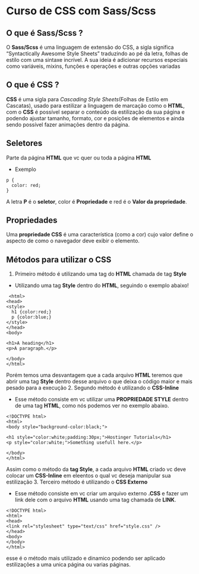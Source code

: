 # Curso de CSS com Sass/Scss

## O que é Sass/Scss ?
O **Sass/Scss** é uma linguagem de extensão do CSS, a sigla significa “Syntactically Awesome Style Sheets” traduzindo ao pé da letra, folhas de estilo com uma sintaxe incrível. A sua ideia é adicionar recursos especiais como variáveis, mixins, funções e operações e outras opções variadas

## O que é **CSS** ?
**CSS** é uma sigla para *Cascading Style Sheets*(Folhas de Estilo em Cascatas), usado para estilizar a linguagem de marcação como o **HTML**, com o **CSS** é possível separar o conteúdo da estilização da sua página e podendo ajustar tamanho, formato, cor e posições de elementos e ainda sendo possível fazer animações dentro da página.

## Seletores
Parte da página **HTML** que vc quer ou toda a página **HTML**
* Exemplo
```
p {
  color: red;
}
```
A letra **P** é o **seletor**, color é **Propriedade** e red é o **Valor da propriedade**.

## Propriedades
Uma **propriedade CSS** é uma característica (como a cor) cujo valor define o aspecto de como o navegador deve exibir o elemento.

## Métodos para utilizar o CSS
1. Primeiro método é utilizando uma tag do **HTML** chamada de tag **Style**
* Utilizando uma tag **Style** dentro do **HTML**, seguindo o exemplo abaixo!
```
 <html>
<head>
<style>
  h1 {color:red;}
  p {color:blue;}
</style>
</head>
<body>

<h1>A heading</h1>
<p>A paragraph.</p>

</body>
</html> 
```
Porém temos uma desvantagem que a cada arquivo **HTML** teremos que abrir uma tag **Style** dentro desse arquivo o que deixa o código maior e mais pesado para a execução
2. Segundo método é utilizando o **CSS-Inline**
* Esse método consiste em vc utilizar uma **PROPRIEDADE STYLE** dentro de uma tag **HTML**, como nós podemos ver no exemplo abaixo.
```
<!DOCTYPE html>
<html>
<body style="background-color:black;">

<h1 style="color:white;padding:30px;">Hostinger Tutorials</h1>
<p style="color:white;">Something usefull here.</p>

</body>
</html>
```
Assim como o método da **tag Style**, a cada arquivo **HTML** criado vc deve colocar um **CSS-Inline** em eleentos o qual vc deseja manipular sua estilização
3. Terceiro método é utilizando o **CSS Externo**
* Esse método consiste em vc criar um arquivo externo **.CSS** e fazer um link dele com o arquivo **HTML** usando uma tag chamada de **LINK**.
```
<!DOCTYPE html>
<html>
<head>
<link rel="stylesheet" type="text/css" href="style.css" />
</head>
<body>
</body>
</html>
```
esse é o método mais utilizado e dinamico podendo ser aplicado estilizações a uma unica página ou varias páginas.
